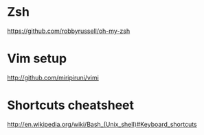 # Zsh

https://github.com/robbyrussell/oh-my-zsh

# Vim setup

http://github.com/miripiruni/vimi

# Shortcuts cheatsheet

http://en.wikipedia.org/wiki/Bash_(Unix_shell)#Keyboard_shortcuts
